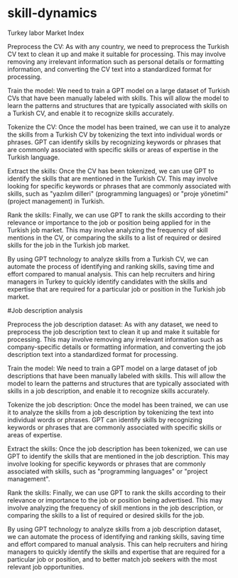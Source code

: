 # skill-dynamics
Turkey labor Market Index

Preprocess the CV: As with any country, we need to preprocess the Turkish CV text to clean it up and make it suitable for processing. This may involve removing any irrelevant information such as personal details or formatting information, and converting the CV text into a standardized format for processing.

Train the model: We need to train a GPT model on a large dataset of Turkish CVs that have been manually labeled with skills. This will allow the model to learn the patterns and structures that are typically associated with skills on a Turkish CV, and enable it to recognize skills accurately.

Tokenize the CV: Once the model has been trained, we can use it to analyze the skills from a Turkish CV by tokenizing the text into individual words or phrases. GPT can identify skills by recognizing keywords or phrases that are commonly associated with specific skills or areas of expertise in the Turkish language.

Extract the skills: Once the CV has been tokenized, we can use GPT to identify the skills that are mentioned in the Turkish CV. This may involve looking for specific keywords or phrases that are commonly associated with skills, such as "yazılım dilleri" (programming languages) or "proje yönetimi" (project management) in Turkish.

Rank the skills: Finally, we can use GPT to rank the skills according to their relevance or importance to the job or position being applied for in the Turkish job market. This may involve analyzing the frequency of skill mentions in the CV, or comparing the skills to a list of required or desired skills for the job in the Turkish job market.

By using GPT technology to analyze skills from a Turkish CV, we can automate the process of identifying and ranking skills, saving time and effort compared to manual analysis. This can help recruiters and hiring managers in Turkey to quickly identify candidates with the skills and expertise that are required for a particular job or position in the Turkish job market.

#Job description analysis

Preprocess the job description dataset: As with any dataset, we need to preprocess the job description text to clean it up and make it suitable for processing. This may involve removing any irrelevant information such as company-specific details or formatting information, and converting the job description text into a standardized format for processing.

Train the model: We need to train a GPT model on a large dataset of job descriptions that have been manually labeled with skills. This will allow the model to learn the patterns and structures that are typically associated with skills in a job description, and enable it to recognize skills accurately.

Tokenize the job description: Once the model has been trained, we can use it to analyze the skills from a job description by tokenizing the text into individual words or phrases. GPT can identify skills by recognizing keywords or phrases that are commonly associated with specific skills or areas of expertise.

Extract the skills: Once the job description has been tokenized, we can use GPT to identify the skills that are mentioned in the job description. This may involve looking for specific keywords or phrases that are commonly associated with skills, such as "programming languages" or "project management".

Rank the skills: Finally, we can use GPT to rank the skills according to their relevance or importance to the job or position being advertised. This may involve analyzing the frequency of skill mentions in the job description, or comparing the skills to a list of required or desired skills for the job.

By using GPT technology to analyze skills from a job description dataset, we can automate the process of identifying and ranking skills, saving time and effort compared to manual analysis. This can help recruiters and hiring managers to quickly identify the skills and expertise that are required for a particular job or position, and to better match job seekers with the most relevant job opportunities.
